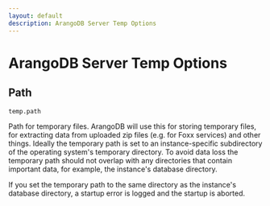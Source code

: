```yaml
---
layout: default
description: ArangoDB Server Temp Options
---
```

# ArangoDB Server Temp Options

## Path

`temp.path`

Path for temporary files. ArangoDB will use this for storing temporary files, for
extracting data from uploaded zip files (e.g. for Foxx services) and other things.
Ideally the temporary path is set to an instance-specific subdirectory of the 
operating system's temporary directory.
To avoid data loss the temporary path should not overlap with any directories that 
contain important data, for example, the instance's database directory.

If you set the temporary path to the same directory as the instance's database directory,
a startup error is logged and the startup is aborted.
